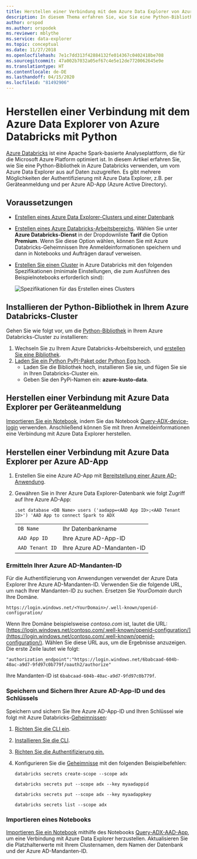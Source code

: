 ```yaml
---
title: Herstellen einer Verbindung mit dem Azure Data Explorer von Azure Databricks unter Verwendung von Python
description: In diesem Thema erfahren Sie, wie Sie eine Python-Bibliothek in Azure Databricks verwenden, um vom Azure Data Explorer aus mit einer der beiden Authentifizierungsmethoden auf Daten zuzugreifen.
author: orspod
ms.author: orspodek
ms.reviewer: mblythe
ms.service: data-explorer
ms.topic: conceptual
ms.date: 11/27/2018
ms.openlocfilehash: 7e1c7dd313f42884132fe014367c0402418be708
ms.sourcegitcommit: 47a002b7032a05ef67c4e5e12de7720062645e9e
ms.translationtype: HT
ms.contentlocale: de-DE
ms.lasthandoff: 04/15/2020
ms.locfileid: "81492906"
---
```

# <a name="connect-to-azure-data-explorer-from-azure-databricks-by-using-python"></a>Herstellen einer Verbindung mit dem Azure Data Explorer von Azure Databricks mit Python

[Azure Databricks](https://docs.microsoft.com/azure/azure-databricks/what-is-azure-databricks) ist eine Apache Spark-basierte Analyseplattform, die für die Microsoft Azure Platform optimiert ist. In diesem Artikel erfahren Sie, wie Sie eine Python-Bibliothek in Azure Databricks verwenden, um vom Azure Data Explorer aus auf Daten zuzugreifen. Es gibt mehrere Möglichkeiten der Authentifizierung mit Azure Data Explorer, z.B. per Geräteanmeldung und per Azure AD-App (Azure Active Directory).

## <a name="prerequisites"></a>Voraussetzungen

- [Erstellen eines Azure Data Explorer-Clusters und einer Datenbank](/azure/data-explorer/create-cluster-database-portal)
- [Erstellen eines Azure Databricks-Arbeitsbereichs](/azure/azure-databricks/quickstart-create-databricks-workspace-portal#create-an-azure-databricks-workspace). Wählen Sie unter **Azure Databricks-Dienst** in der Dropdownliste **Tarif** die Option **Premium**. Wenn Sie diese Option wählen, können Sie mit Azure Databricks-Geheimnissen Ihre Anmeldeinformationen speichern und dann in Notebooks und Aufträgen darauf verweisen.

- [Erstellen Sie einen Cluster](https://docs.azuredatabricks.net/user-guide/clusters/create.html) in Azure Databricks mit den folgenden Spezifikationen (minimale Einstellungen, die zum Ausführen des Beispielnotebooks erforderlich sind):

   ![Spezifikationen für das Erstellen eines Clusters](media/connect-from-databricks/databricks-create-cluster.png)

## <a name="install-the-python-library-on-your-azure-databricks-cluster"></a>Installieren der Python-Bibliothek in Ihrem Azure Databricks-Cluster

Gehen Sie wie folgt vor, um die [Python-Bibliothek](kusto/api/python/kusto-python-client-library.md) in Ihrem Azure Databricks-Cluster zu installieren:

1. Wechseln Sie zu Ihrem Azure Databricks-Arbeitsbereich, und [erstellen Sie eine Bibliothek](https://docs.azuredatabricks.net/user-guide/libraries.html#create-a-library).
2. [Laden Sie ein Python PyPI-Paket oder Python Egg hoch](https://docs.azuredatabricks.net/user-guide/libraries.html#upload-a-python-pypi-package-or-python-egg).
   - Laden Sie die Bibliothek hoch, installieren Sie sie, und fügen Sie sie in Ihren Databricks-Cluster ein.
   - Geben Sie den PyPi-Namen ein: **azure-kusto-data**.

## <a name="connect-to-azure-data-explorer-by-using-a-device-login"></a>Herstellen einer Verbindung mit Azure Data Explorer per Geräteanmeldung

[Importieren Sie ein Notebook](https://docs.azuredatabricks.net/user-guide/notebooks/notebook-manage.html#import-a-notebook), indem Sie das Notebook [Query-ADX-device-login](https://github.com/Azure/azure-kusto-docs-samples/blob/master/Databricks_notebooks/Query-ADX-device-login.ipynb) verwenden. Anschließend können Sie mit Ihren Anmeldeinformationen eine Verbindung mit Azure Data Explorer herstellen.

## <a name="connect-to-adx-by-using-an-azure-ad-app"></a>Herstellen einer Verbindung mit Azure Data Explorer per Azure AD-App

1. Erstellen Sie eine Azure AD-App mit [Bereitstellung einer Azure AD-Anwendung](kusto/management/access-control/how-to-provision-aad-app.md).
1. Gewähren Sie in Ihrer Azure Data Explorer-Datenbank wie folgt Zugriff auf Ihre Azure AD-App:

    ```kusto
    .set database <DB Name> users ('aadapp=<AAD App ID>;<AAD Tenant ID>') 'AAD App to connect Spark to ADX
    ```
    |   |   |
    | - | - |
    | ```DB Name``` | Ihr Datenbankname |
    | ```AAD App ID``` | Ihre Azure AD-App-ID |
    | ```AAD Tenant ID``` | Ihre Azure AD-Mandanten-ID |

### <a name="find-your-azure-ad-tenant-id"></a>Ermitteln Ihrer Azure AD-Mandanten-ID

Für die Authentifizierung von Anwendungen verwendet der Azure Data Explorer Ihre Azure AD-Mandanten-ID. Verwenden Sie die folgende URL, um nach Ihrer Mandanten-ID zu suchen. Ersetzen Sie *YourDomain* durch Ihre Domäne.

```
https://login.windows.net/<YourDomain>/.well-known/openid-configuration/
```

Wenn Ihre Domäne beispielsweise *contoso.com* ist, lautet die URL: [https://login.windows.net/contoso.com/.well-known/openid-configuration/](https://login.windows.net/contoso.com/.well-known/openid-configuration/). Wählen Sie diese URL aus, um die Ergebnisse anzuzeigen. Die erste Zeile lautet wie folgt: 

```
"authorization_endpoint":"https://login.windows.net/6babcaad-604b-40ac-a9d7-9fd97c0b779f/oauth2/authorize"
```

Ihre Mandanten-ID ist `6babcaad-604b-40ac-a9d7-9fd97c0b779f`. 

### <a name="store-and-secure-your-azure-ad-app-id-and-key"></a>Speichern und Sichern Ihrer Azure AD-App-ID und des Schlüssels 

Speichern und sichern Sie Ihre Azure AD-App-ID und Ihren Schlüssel wie folgt mit Azure Databricks-[Geheimnissen](https://docs.azuredatabricks.net/user-guide/secrets/index.html#secrets):
1. [Richten Sie die CLI ein](https://docs.azuredatabricks.net/user-guide/dev-tools/databricks-cli.html#set-up-the-cli).
1. [Installieren Sie die CLI](https://docs.azuredatabricks.net/user-guide/dev-tools/databricks-cli.html#install-the-cli). 
1. [Richten Sie die Authentifizierung ein.](https://docs.azuredatabricks.net/user-guide/dev-tools/databricks-cli.html#set-up-authentication)
1. Konfigurieren Sie die [Geheimnisse](https://docs.azuredatabricks.net/user-guide/secrets/index.html#secrets) mit den folgenden Beispielbefehlen:

    ```databricks secrets create-scope --scope adx```

    ```databricks secrets put --scope adx --key myaadappid```

    ```databricks secrets put --scope adx --key myaadappkey```

    ```databricks secrets list --scope adx```

### <a name="import-a-notebook"></a>Importieren eines Notebooks
[Importieren Sie ein Notebook](https://docs.azuredatabricks.net/user-guide/notebooks/notebook-manage.html#import-a-notebook) mithilfe des Notebooks [Query-ADX-AAD-App](https://github.com/Azure/azure-kusto-docs-samples/blob/master/Databricks_notebooks/Query-ADX-AAD-App.ipynb), um eine Verbindung mit Azure Data Explorer herzustellen. Aktualisieren Sie die Platzhalterwerte mit Ihrem Clusternamen, dem Namen der Datenbank und der Azure AD-Mandanten-ID.
